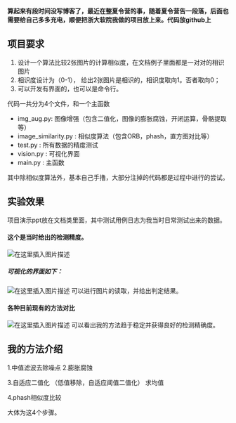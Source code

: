 **算起来有段时间没写博客了，最近在整夏令营的事，随着夏令营告一段落，后面也需要给自己多多充电，顺便把浙大软院我做的项目放上来。代码放github上**

## 项目要求
1. 设计一个算法比较2张图片的计算相似度，在文档例子里面都是一对对的相识图片
2. 相识度设计为（0-1）， 给出2张图片是相识的，相识度取向1。否者取向0；
3. 可以开发有界面的，也可以是命令行。

代码一共分为4个文件，和一个主函数
-  img_aug.py: 图像增强（包含二值化，图像的膨胀腐蚀，开闭运算，骨骼提取等）
- image_similarity.py : 相似度算法（包含ORB，phash，直方图对比等）
- test.py : 所有数据的精度测试
- vision.py : 可视化界面
- main.py : 主函数

其中除相似度算法外，基本自己手撸，大部分注掉的代码都是过程中进行的尝试。


## 实验效果
项目演示ppt放在文档类里面，其中测试用例日志为我当时日常测试出来的数据。
#### 这个是当时给出的检测精度。
![在这里插入图片描述](https://img-blog.csdnimg.cn/20200726153459598.png)

##### 可视化的界面如下：
![在这里插入图片描述](https://img-blog.csdnimg.cn/202007261535595.png?x-oss-process=image/watermark,type_ZmFuZ3poZW5naGVpdGk,shadow_10,text_aHR0cHM6Ly9ibG9nLmNzZG4ubmV0L3FxXzM1MzA3MDA1,size_16,color_FFFFFF,t_70)
可以进行图片的读取，并给出判定结果。

#### 各种目前现有的方法对比
![在这里插入图片描述](https://img-blog.csdnimg.cn/20200726153638405.png?x-oss-process=image/watermark,type_ZmFuZ3poZW5naGVpdGk,shadow_10,text_aHR0cHM6Ly9ibG9nLmNzZG4ubmV0L3FxXzM1MzA3MDA1,size_16,color_FFFFFF,t_70)
可以看出我的方法趋于稳定并获得良好的检测精确度。




## 我的方法介绍
1.中值滤波去除噪点
2.膨胀腐蚀

3.自适应二值化
（低值移除，自适应阈值二值化）
求均值

4.phash相似度比较

大体为这4个步骤。
